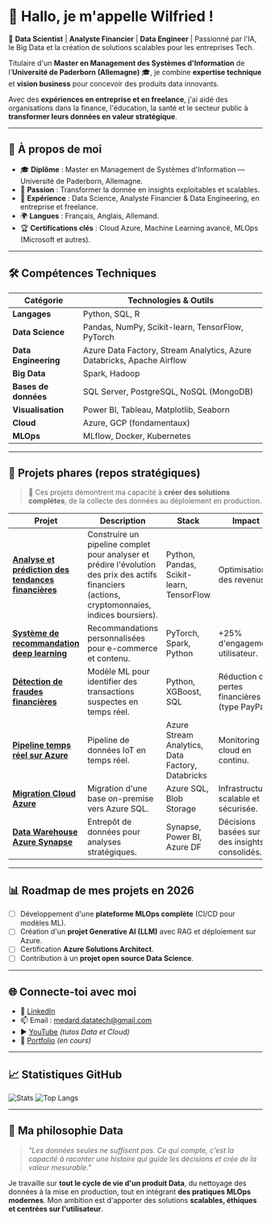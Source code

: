 # 👋 Hallo, je m'appelle **Wilfried** !

🎯 **Data Scientist** | **Analyste Financier** | **Data Engineer** | Passionné par l'IA, le Big Data et la création de solutions scalables pour les entreprises Tech.

Titulaire d'un **Master en Management des Systèmes d'Information** de l'**Université de Paderborn (Allemagne)** 🎓, je combine **expertise technique** et **vision business** pour concevoir des produits data innovants.

Avec des **expériences en entreprise et en freelance**, j'ai aidé des organisations dans la finance, l'éducation, la santé et le secteur public à **transformer leurs données en valeur stratégique**.

---

## 🌟 **À propos de moi**

* 🎓 **Diplôme** : Master en Management de Systèmes d'Information — Université de Paderborn, Allemagne.
* 🧠 **Passion** : Transformer la donnée en insights exploitables et scalables.
* 💼 **Expérience** : Data Science, Analyste Financier & Data Engineering, en entreprise et freelance.
* 🌍 **Langues** : Français, Anglais, Allemand.
* 🏆 **Certifications clés** : Cloud Azure, Machine Learning avancé, MLOps (Microsoft et autres).

---

## 🛠 **Compétences Techniques**

| **Catégorie**        | **Technologies & Outils**                                              |
| -------------------- | ---------------------------------------------------------------------- |
| **Langages**         | Python, SQL, R                                                         |
| **Data Science**     | Pandas, NumPy, Scikit-learn, TensorFlow, PyTorch                       |
| **Data Engineering** | Azure Data Factory, Stream Analytics, Azure Databricks, Apache Airflow |
| **Big Data**         | Spark, Hadoop                                                          |
| **Bases de données** | SQL Server, PostgreSQL, NoSQL (MongoDB)                                |
| **Visualisation**    | Power BI, Tableau, Matplotlib, Seaborn                                 |
| **Cloud**            | Azure, GCP (fondamentaux)                                              |
| **MLOps**            | MLflow, Docker, Kubernetes                                             |

---

## 🚀 **Projets phares (repos stratégiques)**

> 📌 Ces projets démontrent ma capacité à **créer des solutions complètes**, de la collecte des données au déploiement en production.

| Projet                                                                              | Description                                                              | Stack                                            | Impact                                                         |
| ----------------------------------------------------------------------------------- | ------------------------------------------------------------------------ | ------------------------------------------------ | -------------------------------------------------------------- |
| **[Analyse et prédiction des tendances financières](https://github.com/username/fintech-data-analysis)**| Construire un pipeline complet pour analyser et prédire l'évolution des prix des actifs financiers (actions, cryptomonnaies, indices boursiers). | Python, Pandas, Scikit-learn, TensorFlow | Optimisation des revenus. |
| **[Système de recommandation deep learning](https://github.com/username/project2)** | Recommandations personnalisées pour e-commerce et contenu.               | PyTorch, Spark, Python                           | +25% d'engagement utilisateur.                                 |
| **[Détection de fraudes financières](https://github.com/username/project3)**        | Modèle ML pour identifier des transactions suspectes en temps réel.      | Python, XGBoost, SQL                             | Réduction des pertes financières (type PayPal).                |
| **[Pipeline temps réel sur Azure](https://github.com/username/project7)**           | Pipeline de données IoT en temps réel.                                   | Azure Stream Analytics, Data Factory, Databricks | Monitoring cloud en continu.                                   |
| **[Migration Cloud Azure](https://github.com/username/project8)**                   | Migration d'une base on-premise vers Azure SQL.                          | Azure SQL, Blob Storage                          | Infrastructure scalable et sécurisée.                          |
| **[Data Warehouse Azure Synapse](https://github.com/username/project10)**           | Entrepôt de données pour analyses stratégiques.                          | Synapse, Power BI, Azure DF                      | Décisions basées sur des insights consolidés.                  |

---

## 📊 **Roadmap de mes projets en 2026**

* [ ] Développement d'une **plateforme MLOps complète** (CI/CD pour modèles ML).
* [ ] Création d'un **projet Generative AI (LLM)** avec RAG et déploiement sur Azure.
* [ ] Certification **Azure Solutions Architect**.
* [ ] Contribution à un **projet open source Data Science**.

---

## 🌐 **Connecte-toi avec moi**

* 💼 [LinkedIn](https://www.linkedin.com/in/wilfried-agbamate-a4050a283/)
* 📫 Email : [medard.datatech@gmail.com](mailto:medard.datatech@gmail.com)
* ▶️ [YouTube](https://www.youtube.com/@flechdataconsulting?sub_confirmation=1) *(tutos Data et Cloud)*
* 🌟 [Portfolio](https://your-portfolio-link.com) *(en cours)*

---

## 📈 **Statistiques GitHub**

![Stats](https://github-readme-stats.vercel.app/api?username=MedwillTech\&show_icons=true\&theme=tokyonight\&hide_border=true\&count_private=true)
![Top Langs](https://github-readme-stats.vercel.app/api/top-langs/?username=MedwillTech\&layout=compact\&theme=tokyonight\&hide_border=true)

---

## 🎯 **Ma philosophie Data**

> *"Les données seules ne suffisent pas. Ce qui compte, c'est la capacité à raconter une histoire qui guide les décisions et crée de la valeur mesurable."*

Je travaille sur **tout le cycle de vie d'un produit Data**, du nettoyage des données à la mise en production, tout en intégrant **des pratiques MLOps modernes**.
Mon ambition est d'apporter des solutions **scalables, éthiques et centrées sur l'utilisateur**.

